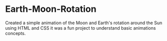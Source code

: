 # Earth-Moon-Rotation
Created a simple animation of the Moon and Earth's rotation around the Sun using HTML and CSS it was a fun project to understand basic animations concepts.
